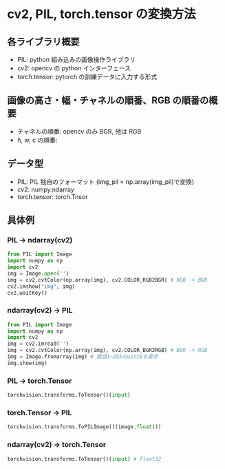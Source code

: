 # cv2, PIL, torch.tensor の変換方法

## 各ライブラリ概要

- PIL: python 組み込みの画像操作ライブラリ
- cv2: opencv の python インターフェース
- torch.tensor: pytorch の訓練データに入力する形式

## 画像の高さ・幅・チャネルの順番、RGB の順番の概要

- チャネルの順番: opencv のみ BGR, 他は RGB
- h, w, c の順番:

## データ型

- PIL: PIL 独自のフォーマット (img_pil = np.array(img_pil)で変換)
- cv2: numpy.ndarray
- torch.tensor: torch.Tnsor

## 具体例

### PIL -> ndarray(cv2)

```python
from PIL import Image
import numpy as np
import cv2
img = Image.open('')
img = cv2.cvtColor(np.array(img), cv2.COLOR_RGB2BGR) # RGB -> BGR
cv2.imshow("img", img)
cv2.waitKey()
```

### ndarray(cv2) -> PIL

```python
from PIL import Image
import numpy as np
import cv2
img = cv2.imread('')
img = cv2.cvtColor(np.array(img), cv2.COLOR_BGR2RGB) # BGR -> RGB
img = Image.fromarray(img) # 数値1~255のuint8を要求
img.show(img)
```

### PIL -> torch.Tensor

```python
torchvision.transforms.ToTensor()(input)
```

### torch.Tensor -> PIL

```python
torchvision.transforms.ToPILImage()(image.float())
```

### ndarray(cv2) -> torch.Tensor

```python
torchvision.transforms.ToTensor()(input) # float32
```
